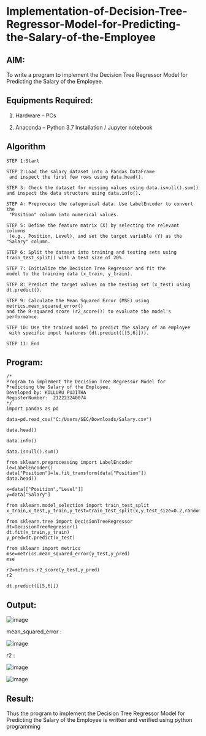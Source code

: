 # Implementation-of-Decision-Tree-Regressor-Model-for-Predicting-the-Salary-of-the-Employee

## AIM:

To write a program to implement the Decision Tree Regressor Model for Predicting the Salary of the Employee.

## Equipments Required:

1. Hardware – PCs
   
2. Anaconda – Python 3.7 Installation / Jupyter notebook

## Algorithm
```
STEP 1:Start

STEP 2:Load the salary dataset into a Pandas DataFrame
 and inspect the first few rows using data.head().

STEP 3: Check the dataset for missing values using data.isnull().sum()
and inspect the data structure using data.info().

STEP 4: Preprocess the categorical data. Use LabelEncoder to convert the
 "Position" column into numerical values.

STEP 5: Define the feature matrix (X) by selecting the relevant columns
 (e.g., Position, Level), and set the target variable (Y) as the "Salary" column.

STEP 6: Split the dataset into training and testing sets using
train_test_split() with a test size of 20%.

STEP 7: Initialize the Decision Tree Regressor and fit the
model to the training data (x_train, y_train).

STEP 8: Predict the target values on the testing set (x_test) using dt.predict().

STEP 9: Calculate the Mean Squared Error (MSE) using metrics.mean_squared_error()
and the R-squared score (r2_score()) to evaluate the model's performance.

STEP 10: Use the trained model to predict the salary of an employee
 with specific input features (dt.predict([[5,6]])).

STEP 11: End
```

## Program:
```
/*
Program to implement the Decision Tree Regressor Model for
Predicting the Salary of the Employee.
Developed by: KOLLURU PUJITHA
RegisterNumber:  212223240074
*/
import pandas as pd

data=pd.read_csv("C:/Users/SEC/Downloads/Salary.csv")

data.head()

data.info()

data.isnull().sum()

from sklearn.preprocessing import LabelEncoder
le=LabelEncoder()
data["Position"]=le.fit_transform(data["Position"])
data.head()

x=data[["Position","Level"]]
y=data["Salary"]

from sklearn.model_selection import train_test_split
x_train,x_test,y_train,y_test=train_test_split(x,y,test_size=0.2,random_state=2)

from sklearn.tree import DecisionTreeRegressor
dt=DecisionTreeRegressor()
dt.fit(x_train,y_train)
y_pred=dt.predict(x_test)

from sklearn import metrics
mse=metrics.mean_squared_error(y_test,y_pred)
mse

r2=metrics.r2_score(y_test,y_pred)
r2

dt.predict([[5,6]])

```

## Output:
![image](https://github.com/user-attachments/assets/b3bfc736-0013-49c7-a09c-e198f229faed)

mean_squared_error :

![image](https://github.com/user-attachments/assets/1d27b705-ad1a-4209-bf19-0093d6c9d672)

r2 : 

![image](https://github.com/user-attachments/assets/e7f817b0-5dff-4759-816d-75bd06d20d5b)

![image](https://github.com/user-attachments/assets/7e6ad60e-5b3d-4596-85ad-2b20fbe4229d)
## Result:
Thus the program to implement the Decision Tree Regressor Model for Predicting the Salary of the Employee is written and verified using python programming
